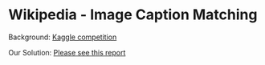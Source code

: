 # Wikipedia - Image Caption Matching

Background: [Kaggle competition](https://www.kaggle.com/c/wikipedia-image-caption)

Our Solution: [Please see this report](https://drive.google.com/file/d/1H-CXY7w0VVRMhSFEcynCaK8MceS-tkoT/view?usp=sharing)
